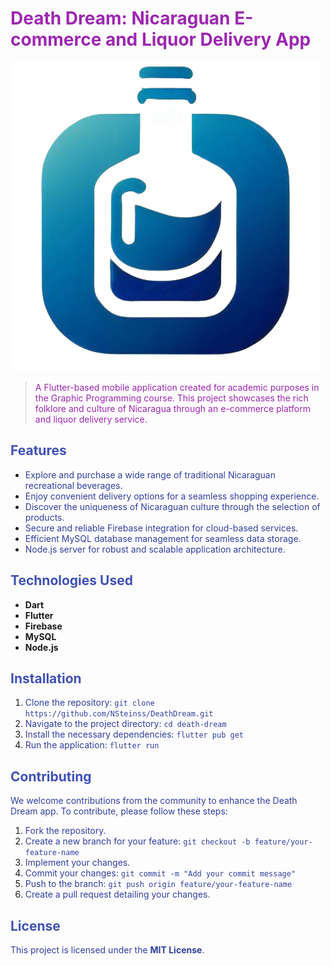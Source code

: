 # <span style="color:#9c27b0">Death Dream: Nicaraguan E-commerce and Liquor Delivery App</span>

![Death Dream Logo](assets/img/logo.png)

> <span style="color:#9c27b0">A Flutter-based mobile application created for academic purposes in the Graphic Programming course. This project showcases the rich folklore and culture of Nicaragua through an e-commerce platform and liquor delivery service.</span>

## <span style="color:#3f51b5">Features</span>

- <span style="color:#303f9f">Explore and purchase a wide range of traditional Nicaraguan recreational beverages.</span>
- <span style="color:#303f9f">Enjoy convenient delivery options for a seamless shopping experience.</span>
- <span style="color:#303f9f">Discover the uniqueness of Nicaraguan culture through the selection of products.</span>
- <span style="color:#303f9f">Secure and reliable Firebase integration for cloud-based services.</span>
- <span style="color:#303f9f">Efficient MySQL database management for seamless data storage.</span>
- <span style="color:#303f9f">Node.js server for robust and scalable application architecture.</span>

## <span style="color:#3f51b5">Technologies Used</span>

- **Dart**
- **Flutter**
- **Firebase**
- **MySQL**
- **Node.js**

## <span style="color:#3f51b5">Installation</span>

1. <span style="color:#303f9f">Clone the repository: `git clone https://github.com/NSteinss/DeathDream.git`</span>
2. <span style="color:#303f9f">Navigate to the project directory: `cd death-dream`</span>
3. <span style="color:#303f9f">Install the necessary dependencies: `flutter pub get`</span>
4. <span style="color:#303f9f">Run the application: `flutter run`</span>

## <span style="color:#3f51b5">Contributing</span>

<span style="color:#303f9f">We welcome contributions from the community to enhance the Death Dream app. To contribute, please follow these steps:</span>

1. <span style="color:#303f9f">Fork the repository.</span>
2. <span style="color:#303f9f">Create a new branch for your feature: `git checkout -b feature/your-feature-name`</span>
3. <span style="color:#303f9f">Implement your changes.</span>
4. <span style="color:#303f9f">Commit your changes: `git commit -m "Add your commit message"`</span>
5. <span style="color:#303f9f">Push to the branch: `git push origin feature/your-feature-name`</span>
6. <span style="color:#303f9f">Create a pull request detailing your changes.</span>

## <span style="color:#3f51b5">License</span>

<span style="color:#303f9f">This project is licensed under the **MIT License**.</span>
